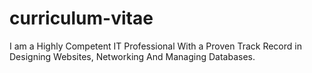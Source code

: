 # curriculum-vitae
I am a Highly Competent IT Professional With a Proven Track Record in Designing Websites, Networking And Managing Databases.
